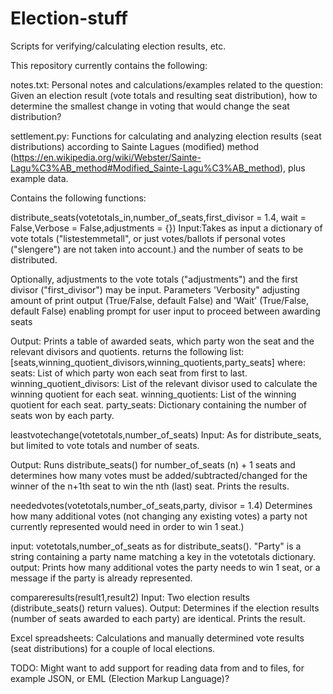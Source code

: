 # Election-stuff
Scripts for verifying/calculating election results, etc.

This repository currently contains the following:

notes.txt: Personal notes and calculations/examples related to the question:
Given an election result (vote totals and resulting seat distribution), how to determine the smallest change in voting that would change
the seat distribution?

settlement.py: Functions for calculating and analyzing election results (seat distributions) according to Sainte Lagues (modified) method (https://en.wikipedia.org/wiki/Webster/Sainte-Lagu%C3%AB_method#Modified_Sainte-Lagu%C3%AB_method), plus example data.

Contains the following functions:
 
distribute_seats(votetotals_in,number_of_seats,first_divisor = 1.4, wait = False,Verbose = False,adjustments = {})
Input:Takes as input a dictionary of vote totals ("listestemmetall", or just votes/ballots if personal votes ("slengere") are not taken into account.) and the number of seats to be distributed.

Optionally, adjustments to the vote totals ("adjustments")  and the first divisor ("first_divisor") may be input.
Parameters 'Verbosity" adjusting amount of print output (True/False, default False) and 'Wait' (True/False, default False) enabling prompt for user input to proceed between awarding seats 

Output:
Prints a table of awarded seats, which party won the seat and the relevant divisors and quotients.
returns the following list: [seats,winning_quotient_divisors,winning_quotients,party_seats]
where:
seats: List of which party won each seat from first to last.
winning_quotient_divisors: List of the relevant divisor used to calculate the winning quotient for each seat. 
winning_quotients: List of the winning quotient for each seat.
party_seats: Dictionary containing the number of seats won by each party.
        
leastvotechange(votetotals,number_of_seats)
Input:
As for distribute_seats, but limited to vote totals and number of seats.
      
Output:
Runs distribute_seats() for number_of_seats (n) + 1 seats and determines how many votes must be added/subtracted/changed
for the winner of the n+1th seat to win the nth (last) seat. Prints the results.
      
neededvotes(votetotals,number_of_seats,party, divisor = 1.4)
Determines how many additional votes (not changing any existing votes) a party not currently represented would need in order to win 1 seat.)

input: votetotals,number_of_seats as for distribute_seats(). "Party" is a string containing a party name matching a key in the votetotals dictionary.
output: Prints how many additional votes the party needs to win 1 seat, or a message if the party is already represented.
      
compareresults(result1,result2)
Input: Two election results (distribute_seats() return values).
Output: Determines if the election results (number of seats awarded to each party) are identical. Prints the result.
      

Excel spreadsheets: Calculations and manually determined vote results (seat distributions) for a couple of local elections.


TODO:
Might want to add support for reading data from and to files, for example JSON, or EML (Election Markup Language)?
